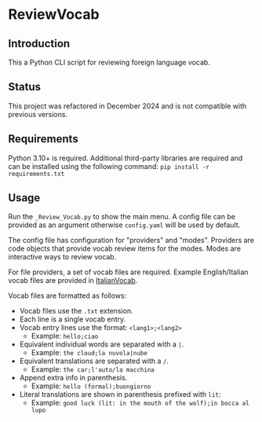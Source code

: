 # ReviewVocab

## Introduction
This a Python CLI script for reviewing foreign language vocab.

## Status
This project was refactored in December 2024 and is not compatible with previous versions.

## Requirements
Python 3.10+ is required. Additional third-party libraries are required and can be installed using the following command: `pip install -r requirements.txt`

## Usage
Run the `_Review_Vocab.py` to show the main menu. A config file can be provided as an argument otherwise `config.yaml` will be used by default.

The config file has configuration for "providers" and "modes". Providers are code objects that provide vocab review items for the modes. Modes are interactive ways to review vocab.

For file providers, a set of vocab files are required. Example English/Italian vocab files are provided in [ItalianVocab](https://github.com/jeffrimko/ItalianVocab).

Vocab files are formatted as follows:

  - Vocab files use the `.txt` extension.
  - Each line is a single vocab entry.
  - Vocab entry lines use the format: `<lang1>;<lang2>`
      * Example: `hello;ciao`
  - Equivalent individual words are separated with a `|`.
      * Example: `the cloud;la nuvola|nube`
  - Equivalent translations are separated with a `/`.
      * Example: `the car;l'auto/la macchina`
  - Append extra info in parenthesis.
      * Example: `hello (formal);buongiorno`
  - Literal translations are shown in parenthesis prefixed with `lit`:
      * Example: `good luck (lit: in the mouth of the wolf);in bocca al lupo`
